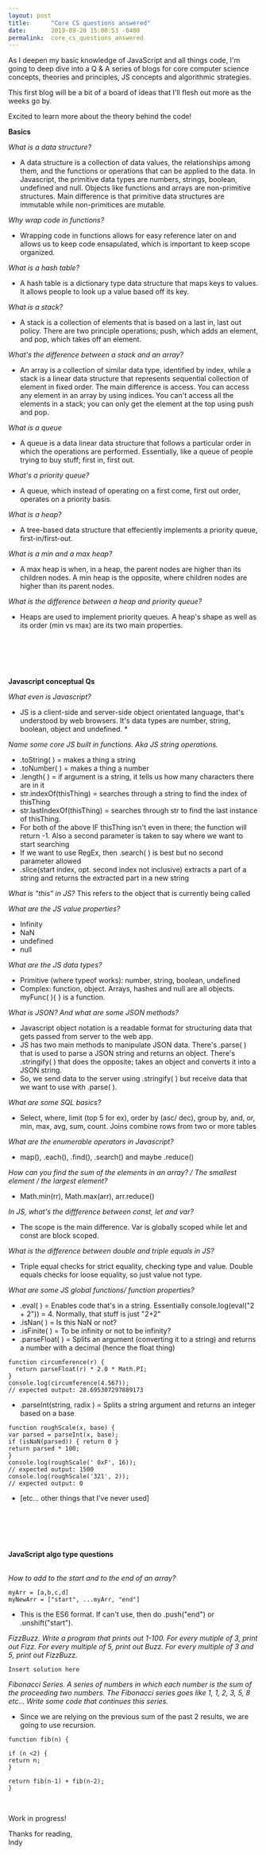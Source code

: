 ```yaml
---
layout: post
title:      "Core CS questions answered"
date:       2019-09-20 15:00:53 -0400
permalink:  core_cs_questions_answered
---
```



As I deepen my basic knowledge of JavaScript and all things code, I'm going to deep dive into a Q & A series of blogs for core computer science concepts, theories and principles, JS concepts and algorithmic strategies. 

This first blog will be a bit of a board of ideas that I'll flesh out more as the weeks go by. 

Excited to learn more about the theory behind the code! 



**Basics**

*What is a data structure?*
* A data structure is a collection of data values, the relationships among them, and the functions or operations that can be applied to the data. In Javascript, the primitive data types are numbers, strings, boolean, undefined and null. Objects like functions and arrays are non-primitive structures. Main difference is that primitive data structures are immutable while non-primitices are mutable. 
 
*Why wrap code in functions?*
* Wrapping code in functions allows for easy reference later on and allows us to keep code ensapulated, which is important to keep scope organized. 
 
*What is a hash table?*
* A hash table is a dictionary type data structure that maps keys to values. It allows people to look up a value based off its key. 

*What is a stack?* 
* A stack is a collection of elements that is based on a last in, last out policy. There are two principle operations; push, which adds an element, and pop, which takes off an element. 

*What's the difference between a stack and an array?*
* An array is a collection of similar data type, identified by index, while a stack is a linear data structure that represents sequential collection of element in fixed order. The main difference is access. You can access any element in an array by using indices. You can't access all the elements in a stack; you can only get the element at the top using push and pop. 

*What is a queue*
* A queue is a data linear data structure that follows a particular order in which the operations are performed. Essentially, like a queue of people trying to buy stuff; first in, first out. 

*What's a priority queue?*
* A queue, which instead of operating on a first come, first out order, operates on a priority basis. 

*What is a heap?*
* A tree-based data structure that effeciently implements a priority queue, first-in/first-out. 

*What is a min and a max heap?*
* A max heap is when, in a heap, the parent nodes are higher than its children nodes. A min heap is the opposite, where children nodes are higher than its parent nodes. 

*What is the difference between a heap and priority queue?*
* Heaps are used to implement priority queues. A heap's shape as well as its order (min vs max) are its two main properties. 





<br> </br><br></br>

**Javascript conceptual Qs**


*What even is Javascript?*
* JS is a client-side and server-side object orientated language, that's understood by web browsers. It's data types are number, string, boolean, object and undefined. * 

*Name some core JS built in functions. Aka JS string operations.*
* .toString( ) = makes a thing a string
* .toNumber( ) = makes a thing a number
* .length( ) = if argument is a string, it tells us how many characters there are in it
* str.indexOf(thisThing) = searches through a string to find the index of thisThing 
* str.lastIndexOf(thisThing) = searches through str to find the last instance of thisThing. 
* For both of the above IF thisThing isn't even in there; the function will return -1. Also a second parameter is taken to say where we want to start searching 
* If we want to use RegEx, then .search( ) is best but no second parameter allowed 
* .slice(start index, opt. second index not inclusive) extracts a part of a string and returns the extracted part in a new string

*What is "this" in JS?* 
This refers to the object that is currently being called

*What are the JS value properties?*
* Infinity
* NaN
* undefined
* null 

*What are the JS data types?*
* Primitive (where typeof works): number, string, boolean, undefined 
* Complex: function, object. Arrays, hashes and null are all objects. myFunc( ){ } is a function.


*What is JSON? And what are some JSON methods?*
* Javascript object notation is a readable format for structuring data that gets passed from server to the web app. 
* JS has two main methods to manipulate JSON data. There's .parse( ) that is used to parse a JSON string and returns an object. There's .stringify( ) that does the opposite; takes an object and converts it into a JSON string. 
* So, we send data to the server using .stringify( ) but receive data that we want to use with .parse( ). 

*What are some SQL basics?* 
* Select, where, limit (top 5 for ex), order by (asc/ dec), group by, and, or, min, max, avg, sum, count. Joins combine rows from two or more tables


*What are the enumerable operators in Javascript?*
* map(), .each(), .find(), .search() and maybe .reduce()

*How can you find the sum of the elements in an array? / The smallest element / the largest element?*
* Math.min(rr), Math.max(arr), arr.reduce()


*In JS, what's the diffference between const, let and var?*
* The scope is the main difference. Var is globally scoped while let and const are block scoped.

*What is the difference between double and triple equals in JS?*
* Triple equal checks for strict equality, checking type and value. Double equals checks for loose equality, so just value not type.  

*What are some JS global functions/ function properties?*
* .eval( )  = Enables code that's in a string. Essentially console.log(eval("2 + 2")) = 4. Normally, that stuff is just "2+2"
* .isNan( ) = Is this NaN or not?
* .isFinite( ) = To be infinity or not to be infinity? 
* .parseFloat( ) = Splits an argument (converting it to a string) and returns a number with a decimal (hence the float thing)


```
function circumference(r) {
  return parseFloat(r) * 2.0 * Math.PI;
}
console.log(circumference(4.567));
// expected output: 28.695307297889173
```


* .parseInt(string, radix ) = Splits a string argument and returns an integer based on a base 

```
function roughScale(x, base) {
var parsed = parseInt(x, base);
if (isNaN(parsed)) { return 0 }
return parsed * 100;
}
console.log(roughScale(' 0xF', 16));
// expected output: 1500
console.log(roughScale('321', 2));
// expected output: 0
```


* [etc... other things that I've never used]




<br></br><br></br>

**JavaScript algo type questions**<br></br>

*How to add to the start and to the end of an array?*
```
myArr = [a,b,c,d]
myNewArr = ["start", ...myArr, "end"]
```
* This is the ES6 format. If can't use, then do .push("end") or .unshift("start"). 



*FizzBuzz. Write a program that prints out 1-100. For every mutiple of 3, print out Fizz. For every multiple of 5, print out Buzz. For every multiple of 3 and 5, print out FizzBuzz.*

```
Insert solution here
```


*Fibonacci Series. A series of numbers in which each number is the sum of the proceeding two numbers. The Fibonacci series goes like 1, 1, 2, 3, 5, 8 etc...  Write some code that continues this series.*
* Since we are relying on the previous sum of the past 2 results, we are going to use recursion. 
```
function fib(n) {

if (n <2) {
return n;
}

return fib(n-1) + fib(n-2);
}
```



</br>

Work in progress! 


Thanks for reading, </br>
Indy






